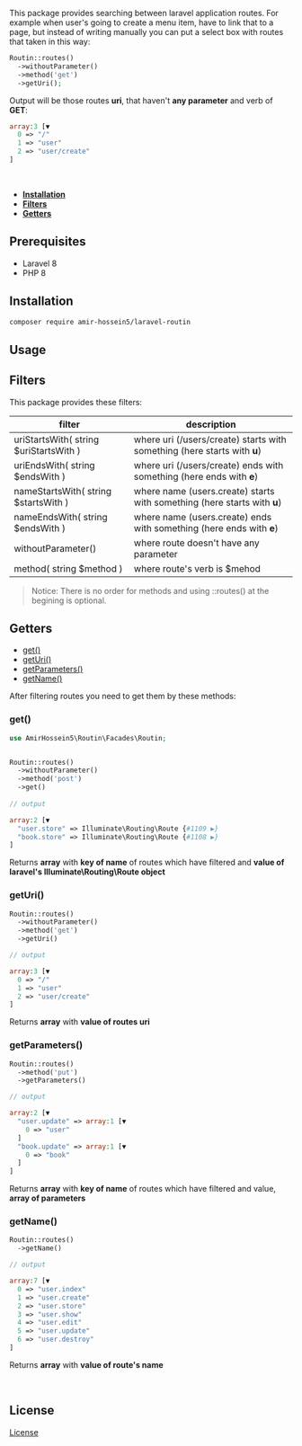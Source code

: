 This package provides searching between laravel application routes. 
For example when user's going to create a menu item, have to link that to a page, but instead of writing manually you can put a select box with routes that taken in this way:

```php
Routin::routes()
  ->withoutParameter()
  ->method('get')
  ->getUri();
```
Output will be those routes **uri**, that haven't **any parameter** and verb of **GET**:

```php
array:3 [▼
  0 => "/"
  1 => "user"
  2 => "user/create"
]
```

<br/>

- **[Installation](#installation)**
- **[Filters](#filters)**
- **[Getters](#getters)**


## Prerequisites

- Laravel 8
- PHP 8 


## Installation

```bash
composer require amir-hossein5/laravel-routin
```

## Usage

## Filters

This package provides these filters:

| filter                                      | description                     
| ----------------------------------------|---------------------------------------------------------------------------|
| uriStartsWith( string $uriStartsWith )  | where uri (/users/create) starts with something (here starts with **u**)  |
| uriEndsWith( string $endsWith )         | where uri (/users/create) ends with something (here ends with **e**)      |
| nameStartsWith( string $startsWith )    | where name (users.create) starts with something (here starts with **u**)  |
| nameEndsWith( string $endsWith )        | where name (users.create) ends with something (here ends with **e**)      |
| withoutParameter()                      | where route doesn't have any parameter                                    | 
| method( string $method )                | where route's verb is $mehod                                              | 

> Notice: There is no order for methods and using ::routes() at the begining is optional.

## Getters

- [get()](#get)
- [getUri()](#getUri)
- [getParameters()](#getParameters)
- [getName()](#getName)

After filtering routes you need to get them by these methods:


### get()

```php
use AmirHossein5\Routin\Facades\Routin;


Routin::routes()
  ->withoutParameter()
  ->method('post')
  ->get()
  
// output

array:2 [▼
  "user.store" => Illuminate\Routing\Route {#1109 ▶}
  "book.store" => Illuminate\Routing\Route {#1108 ▶}
]
```
Returns **array** with **key of name** of routes which have filtered and **value of laravel's Illuminate\Routing\Route object** 


### getUri()

```php
Routin::routes()
  ->withoutParameter()
  ->method('get')
  ->getUri()

// output

array:3 [▼
  0 => "/"
  1 => "user"
  2 => "user/create"
]
```
Returns **array** with **value of routes uri** 


### getParameters()

```php
Routin::routes()
  ->method('put')
  ->getParameters()

// output

array:2 [▼
  "user.update" => array:1 [▼
    0 => "user"
  ]
  "book.update" => array:1 [▼
    0 => "book"
  ]
]
```
Returns **array** with **key of name** of routes which have filtered and value, **array of parameters** 


### getName()

```php
Routin::routes()
  ->getName()

// output

array:7 [▼
  0 => "user.index"
  1 => "user.create"
  2 => "user.store"
  3 => "user.show"
  4 => "user.edit"
  5 => "user.update"
  6 => "user.destroy"
]
```
Returns **array** with **value of route's name** 

<br/>

## License

[License](LICENSE)


